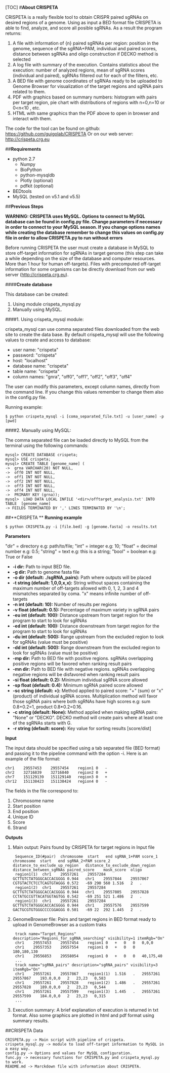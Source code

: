 [TOC]
#**About CRISPETA**
		                            
CRISPETA is a really flexible tool to obtain CRISPR paired sgRNAs on desired regions of a genome. Using as input a BED format file CRISPETA is able to find, analyze, and score all posible sgRNAs. As a result the program returns:

1. A file with information of {n} paired sgRNAs per region: position in the genome, sequence of the sgRNA+PAM, individual and paired scores, distance between sgRNAs and oligo construction if DECKO method is selected
2. A log file with summary of the execution. Contains statistics about the execution: number of analyzed regions, mean of sgRNA scores (individual and paired), sgRNAs filtered out for each of the filters, etc.
3. A BED file with genome coordinates of sgRNAs ready to be uploaded to Genome Browser for visualization of the target regions and sgRNA pairs related to them.
4. PDF with graphics based on summary numbers: histogram with pairs per target region, pie chart with distributions of regions with n=0,n=10 or 0<n<10 , etc.
5. HTML with same graphics than the PDF above to open in browser and interact with them.

The code for the tool can be found on github: https://github.com/guigolab/CRISPETA
Or on our web server: http://crispeta.crg.eu


##**Requirements**

* python 2.7
    * Numpy
    * BioPython
    * python-mysqldb
    * Plotly (optional)
    * pdfkit (optional)
* BEDtools
* MySQL (tested on v5.1 and v5.5)
	

##**Previous Steps**

**WARNING: CRISPETA uses MySQL. Options to connect to MySQL database can be found in config.py file. Change parameters if necessary in order to connect to your MySQL season. If you change options names while creating the database remember to change this values on config.py file in order to allow CRISPETA.py to run without errors**

Before running CRISPETA the user must create a database in MySQL to store off-target information for sgRNAs in target genome (this step can take a while depending on the size of the database and computer resources. More than 1 hour for human off-targets). Files with precomputed off-target information for some organisms can be directly download from our web server (http://crispeta.crg.eu).

####**Create database**

This database can be created:

1. Using module crispeta_mysql.py
2. Manually using MySQL.

####1. Using crispeta_mysql module:

crispeta_mysql can use comma separated files downloaded from the web site to create the data base. By default crispeta_mysql will use the following values to create and access to database:	

* user name: "crispeta"
* password: "crispeta"
* host: "localhost"
* database name: "crispeta"
* table name: "crispeta"
* column names: "gnra", "off0", "off1", "off2", "off3", "off4"

The user can modify this parameters, except column names, directly from the command line. If you change this values remember to change them also in the config.py file.

Running example:

	$ python crispeta_mysql -i [coma_separated_file.txt] -u [user_name] -p [pwd]

####2. Manually using MySQL:

The comma separated file can be loaded directly to MySQL from the terminal using the following commands:
		
	mysql> CREATE DATABASE crispeta;
	mysql> USE crispeta;
	mysql> CREATE TABLE [genome_name] (
	->	grna VARCHAR(20) NOT NULL,
	->	off0 INT NOT NULL,
	->	off1 INT NOT NULL,
	->	off2 INT NOT NULL,
	->	off3 INT NOT NULL,
	->	off4 INT NOT NULL,
	->	PRIMARY KEY (grna));
	mysql>	LOAD DATA LOCAL INFILE '<dir>/offtarget_analysis.txt' INTO TABLE  [genome_name]
	-> FEILDS TERMINATED BY ',' LINES TERMINATED BY '\n';
	
##**CRISPETA **
**Running example**

	$ python CRISPETA.py -i [file.bed] -g [genome.fasta] -o results.txt 
	
**Parameters**

"dir" = directory e.g: path/to/file; "int" = integer e.g: 10;  "float" = decimal number e.g: 0.5;  "string" = text e.g: this is a string;  "bool" = boolean e.g: True or False
  
- **-i dir:** Path to input BED file.
- **-g dir:** Path to genome fasta file
- **-o dir (default: ./sgRNA_pairs):** Path where outputs will be placed
- **-t string (default: 1,0,0,x,x):** String without spaces containing the maximum number of off-targets allowed with 0, 1, 2, 3 and 4 mismatches separated by coma. "x" means infinite number of off-targets
- **-n int (default: 10):** Number of results per regions
- **-v float (default: 0.5):** Percentage of maximum variety in sgRNA pairs 
- **-eu int (default: 100):** Distance upstream from target region for the program to start to look for sgRNAs
- **-ed int (default: 100):** Distance downstream from target region for the program to start to look for sgRNAs
- **-du int (default: 500):** Range upstream from the excluded region to look for sgRNAs (value must be positive)
- **-dd int (default: 500):** Range downstream from the excluded region to look for sgRNAs (value must be positive)
- **-mp dir:** Path to BED file with positive regions. sgRNAs overlapping positive regions will be favored when ranking result pairs
- **-mn dir:** Path to BED file with negative regions. sgRNAs overlapping negative regions will be disfavored when ranking result pairs
- **-si float (default: 0.2):** Minimum individual sgRNA score allowed
- **-sp float (default: 0.4):** Minimum sgRNA paired score allowed
- **-sc string (default: +):** Method applied to paired score: "+" (sum) or "x" (product) of individual sgRNA scores. Multiplication method will favor those sgRNA pairs where both sgRNAs have high scores e.g: sum 0.8+0.2=1, product 0.8*0.2=0.16.
- **-c string (default: None):** Method applied when making sgRNA pairs: "None" or "DECKO". DECKO method will create pairs where at least one of the sgRNAs starts with G.
- **-r string (default: score):** Key value for sorting results [score/dist]

**Input** 

The input data should be specified using a tab separated file (BED format) and passing it to the pipeline command with the option -i. Here is an example of the file format:

	chr1	29557453	29557454	region1	0	-
	chr2	32716839	32716840	region2	0	+
	chr7	151129139	151129140	region3	0	+
	chr12	151138423	151138424	region4	0	-

The fields in the file correspond to:

1. Chromosome name
2. Start position
3. End position
4. Unique ID
5. Score
6. Strand
    
**Outputs**

1. Main output: Pairs found by CRISPETA for target regions in Input file

		Sequence_ID(#pair)	chromosome	start	end	sgRNA_1+PAM	score_1	chromosome	start	end	sgRNA_2+PAM	score_2	distance_to_exclude_up_region	distance_to_exclude_down_region	distance_between_sgRNAs	paired_score	mask_score	oligo
		region1(1)	chr1	29557261	29557284	GCTTGTCTATGGGCACCACGGGG	0.944	chr1	29557844	29557867	CGTGTACTCTCCTCAGTGTAGGG	0.572	-69	290	560	1.516	2	.
		region1(2)	chr1	29557261	29557284	GCTTGTCTATGGGCACCACGGGG	0.944	chr1	29557805	29557828	CCTATGCCGTTACATGGTAGTGG	0.542	-69	251	521	1.486	2	.
		region1(3)	chr1	29557261	29557284	GCTTGTCTATGGGCACCACGGGG	0.944	chr1	29557576	29557599	GACTGCGTGTGGGCCCCGGAGGG	0.501	-69	22	292	1.445	2	.

2. GenomeBrowser file: Pairs and target regions in BED format ready to upload in GenomeBrowser as a custom traks

		track name="Target_Regions" description="Regions_for_sgRNA_searching" visibility=1 itemRgb="On"
		chr1	29557453	29557454	region1	0	+	0	0	0,0,0
		chr1	29557353	29557554	region1	0	+	0	0	180,180,130
		chr1	29556853	29558054	region1	0	+	0	0	40,175,40
		...
		track name="sgRNA_pairs" description="sgRNA_pairs" visibility=3 itemRgb="On"
		chr1	29557261	29557867	region1(1)	1.516	.	29557261	29557867	193.0,0,0	2	23,23	0,583
		chr1	29557261	29557828	region1(2)	1.486	.	29557261	29557828	189.0,0,0	2	23,23	0,544
		chr1	29557261	29557599	region1(3)	1.445	.	29557261	29557599	184.0,0,0	2	23,23	0,315
		...

3. Execution summary: A brief explanation of execution is returned in txt format. Also some graphics are plotted in html and pdf format using summary results.


##CRISPETA Data

    CRISPETA.py -> Main script with pipeline of crispeta.
    crispeta_mysql.py -> module to load off-target information to MySQL in a easy way.
    config.py -> Options and values for MySQL configuration.
    func.py -> necessary functions for CRISPETA.py and crispeta_mysql.py to work.
    README.md -> Marckdown file with information about CRISPETA.
